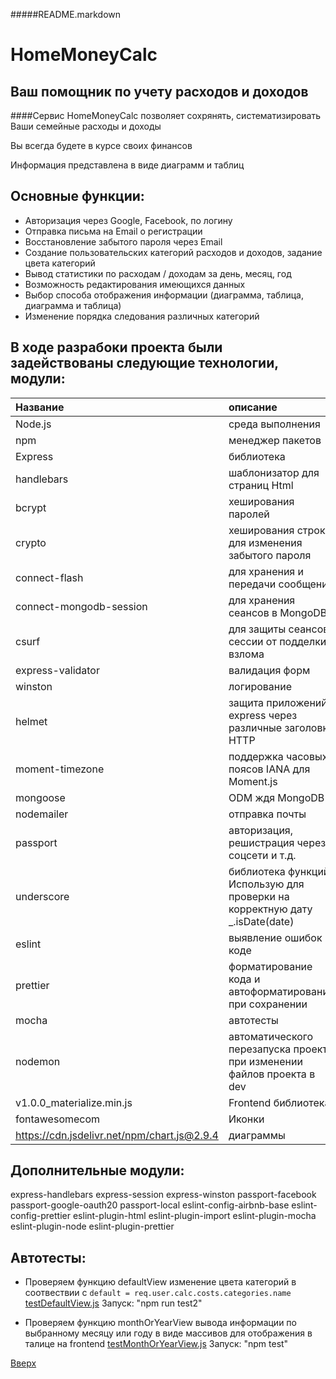 <a id="anchor"></a>
#####README.markdown

HomeMoneyCalc
=============
Ваш помощник по учету расходов и доходов
--------

####Сервис HomeMoneyCalc позволяет сохрянять, систематизировать Ваши семейные расходы и доходы

Вы всегда будете в курсе своих финансов

Информация представлена в виде диаграмм и таблиц

Основные функции:
----

* Авторизация через Google, Facebook, по логину
* Отправка письма на Email о регистрации
* Восстановление забытого пароля через Email
* Создание пользовательских категорий расходов и доходов, задание цвета категорий
* Вывод статистики по расходам / доходам за день, месяц, год
* Возможность редактирования имеющихся данных
* Выбор способа отображения информации (диаграмма, таблица, диаграмма и таблица)
* Изменение порядка следования различных категорий



 В ходе разрабоки проекта были задействованы следующие технологии, модули:
 ----

Название | описание
:----|:---------
Node.js| среда выполнения
npm | менеджер пакетов
Express| библиотека
handlebars|	шаблонизатор для страниц Html
bcrypt|	хеширования паролей
crypto|	хеширования строки для изменения забытого пароля
connect-flash|	для хранения и передачи сообщений
connect-mongodb-session|	для хранения сеансов в MongoDB
csurf|	для защиты сеансов сессии от подделки- взлома
express-validator|	валидация форм
winston|	логирование
helmet|	защита приложений express через различные заголовки HTTP
moment-timezone|	поддержка часовых поясов IANA для Moment.js
mongoose|	ODM ждя MongoDB
nodemailer|	отправка почты
passport|	авторизация, решистрация через соцсети и т.д.
underscore|	библиотека функций. Использую для проверки на корректную дату _.isDate(date)
eslint|	выявление ошибок в коде
prettier|	форматирование кода и автоформатирование при сохранении
mocha|	автотесты
nodemon|	автоматического перезапуска проекта при изменении файлов проекта в dev
v1.0.0_materialize.min.js|Frontend библиотека
fontawesomecom | Иконки
https://cdn.jsdelivr.net/npm/chart.js@2.9.4 | диаграммы

Дополнительные модули:
----
express-handlebars
express-session
express-winston
passport-facebook
passport-google-oauth20
passport-local
eslint-config-airbnb-base
eslint-config-prettier
eslint-plugin-html
eslint-plugin-import
eslint-plugin-mocha
eslint-plugin-node
eslint-plugin-prettier

Автотесты:
----
* Проверяем функцию defaultView  изменение цвета категорий в соотвествии с ```default = req.user.calc.costs.categories.name```
[testDefaultView.js](https://github.com/illusionoff/homemoneycalc/blob/main/mochaTesting/thisProject/defaultView/testDefaultView.js)
Запуск: "npm run test2"

* Проверяем функцию monthOrYearView  вывода информации по выбранному месяцу или году в виде массивов для отображения в талице на frontend
[testMonthOrYearView.js](https://github.com/illusionoff/homemoneycalc/blob/main/mochaTesting/thisProject/monthOrYearView/testMonthOrYearView.js)
Запуск: "npm test"

[Вверх](#anchor)
